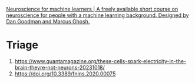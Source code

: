 [Neuroscience for machine learners | A freely available short course on neuroscience for people with a machine learning background. Designed by Dan Goodman and Marcus Ghosh.](https://neuro4ml.github.io/)


# Triage
1. https://www.quantamagazine.org/these-cells-spark-electricity-in-the-brain-theyre-not-neurons-20231018/
2. https://doi.org/10.3389/fnins.2020.00075